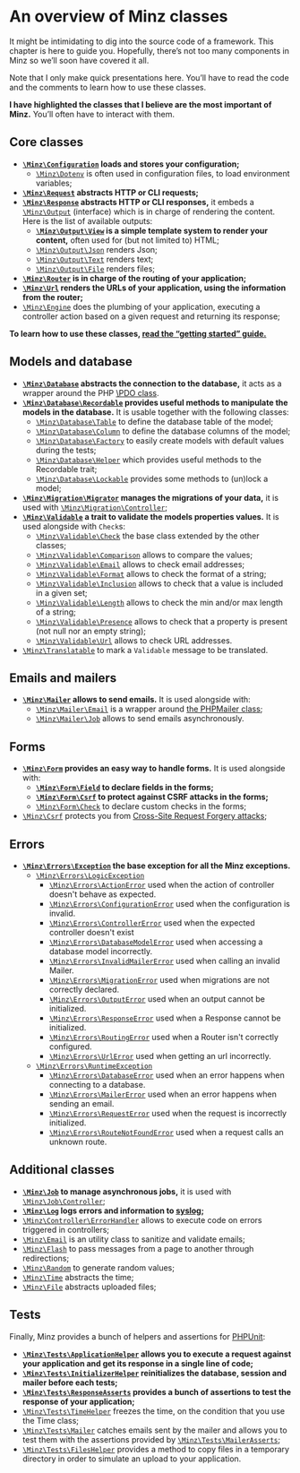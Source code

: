 # An overview of Minz classes

It might be intimidating to dig into the source code of a framework. This
chapter is here to guide you. Hopefully, there’s not too many components in
Minz so we’ll soon have covered it all.

Note that I only make quick presentations here. You’ll have to read the code
and the comments to learn how to use these classes.

**I have highlighted the classes that I believe are the most important of
Minz.** You’ll often have to interact with them.

## Core classes

- **[`\Minz\Configuration`](/src/Configuration.php) loads and stores your
  configuration;**
    - [`\Minz\Dotenv`](/src/Dotenv.php) is often used in configuration files,
      to load environment variables;
- **[`\Minz\Request`](/src/Request.php) abstracts HTTP or CLI requests;**
- **[`\Minz\Response`](/src/Response.php) abstracts HTTP or CLI responses,** it
  embeds a [`\Minz\Output`](/src/Output.php) (interface) which is in charge of
  rendering the content. Here is the list of available outputs:
    - **[`\Minz\Output\View`](/src/Output/View.php) is a simple template system to render your content,**
      often used for (but not limited to) HTML;
    - [`\Minz\Output\Json`](/src/Output/Json.php) renders Json;
    - [`\Minz\Output\Text`](/src/Output/Text.php) renders text;
    - [`\Minz\Output\File`](/src/Output/File.php) renders files;
- **[`\Minz\Router`](/src/Router.php) is in charge of the routing of your
  application;**
- **[`\Minz\Url`](/src/Url.php) renders the URLs of your application, using the
  information from the router;**
- [`\Minz\Engine`](/src/Engine.php) does the plumbing of your application,
  executing a controller action based on a given request and returning its
  response;

**To learn how to use these classes, [read the “getting started” guide.](/docs/getting_started.md)**

## Models and database

- **[`\Minz\Database`](/src/Database.php) abstracts the connection to the
  database,** it acts as a wrapper around the PHP [\PDO class](https://www.php.net/manual/book.pdo.php).
- **[`\Minz\Database\Recordable`](/src/Database/Recordable.php) provides useful
  methods to manipulate the models in the database.** It is usable together with
  the following classes:
    - [`\Minz\Database\Table`](/src/Database/Table.php) to define the database
      table of the model;
    - [`\Minz\Database\Column`](/src/Database/Column.php) to define the
      database columns of the model;
    - [`\Minz\Database\Factory`](/src/Database/Factory.php) to easily create
      models with default values during the tests;
    - [`\Minz\Database\Helper`](/src/Database/Helper.php) which provides useful
      methods to the Recordable trait;
    - [`\Minz\Database\Lockable`](/src/Database/Lockable.php) provides some
      methods to (un)lock a model;
- **[`\Minz\Migration\Migrator`](/src/Migration/Migrator.php) manages the
  migrations of your data,** it is used with [`\Minz\Migration\Controller`](/src/Migration/Controller.php);
- **[`\Minz\Validable`](/src/Validable.php) a trait to validate the models
  properties values.** It is used alongside with `Check`s:
    - [`\Minz\Validable\Check`](/src/Validable/Check.php) the base class
      extended by the other classes;
    - [`\Minz\Validable\Comparison`](/src/Validable/Comparison.php) allows to
      compare the values;
    - [`\Minz\Validable\Email`](/src/Validable/Email.php) allows to check email
      addresses;
    - [`\Minz\Validable\Format`](/src/Validable/Format.php) allows to check the
      format of a string;
    - [`\Minz\Validable\Inclusion`](/src/Validable/Inclusion.php) allows to
      check that a value is included in a given set;
    - [`\Minz\Validable\Length`](/src/Validable/Length.php) allows to check the
      min and/or max length of a string;
    - [`\Minz\Validable\Presence`](/src/Validable/Presence.php) allows to check
      that a property is present (not null nor an empty string);
    - [`\Minz\Validable\Url`](/src/Validable/Url.php) allows to check URL
      addresses.
- [`\Minz\Translatable`](/src/Translatable.php) to mark a `Validable` message to be translated.

## Emails and mailers

- **[`\Minz\Mailer`](/src/Mailer.php) allows to send emails.** It is used alongside with:
    - [`\Minz\Mailer\Email`](/src/Mailer/Email.php) is a wrapper around [the PHPMailer class](https://github.com/PHPMailer/PHPMailer/);
    - [`\Minz\Mailer\Job`](/src/Mailer/Job.php) allows to send emails asynchronously.

## Forms

- **[`\Minz\Form`](/src/Form.php) provides an easy way to handle forms.** It is used alongside with:
    - **[`\Minz\Form\Field`](/src/Form/Field.php) to declare fields in the forms;**
    - **[`\Minz\Form\Csrf`](/src/Form/Csrf.php) to protect against CSRF attacks in the forms;**
    - [`\Minz\Form\Check`](/src/Form/Check.php) to declare custom checks in the forms;
- [`\Minz\Csrf`](/src/Csrf.php) protects you from [Cross-Site Request Forgery attacks](https://en.wikipedia.org/wiki/Cross-site_request_forgery);

## Errors

- **[`\Minz\Errors\Exception`](/src/Errors/Exception.php) the base exception for all the Minz exceptions.**
    - [`\Minz\Errors\LogicException`](/src/Errors/LogicException.php)
        - [`\Minz\Errors\ActionError`](/src/Errors/ActionError.php) used when the action of controller doesn't behave as expected.
        - [`\Minz\Errors\ConfigurationError`](/src/Errors/ConfigurationError.php) used when the configuration is invalid.
        - [`\Minz\Errors\ControllerError`](/src/Errors/ControllerError.php) used when the expected controller doesn't exist
        - [`\Minz\Errors\DatabaseModelError`](/src/Errors/DatabaseModelError.php) used when accessing a database model incorrectly.
        - [`\Minz\Errors\InvalidMailerError`](/src/Errors/InvalidMailerError.php) used when calling an invalid Mailer.
        - [`\Minz\Errors\MigrationError`](/src/Errors/MigrationError.php) used when migrations are not correctly declared.
        - [`\Minz\Errors\OutputError`](/src/Errors/OutputError.php) used when an output cannot be initialized.
        - [`\Minz\Errors\ResponseError`](/src/Errors/ResponseError.php) used when a Response cannot be initialized.
        - [`\Minz\Errors\RoutingError`](/src/Errors/RoutingError.php) used when a Router isn't correctly configured.
        - [`\Minz\Errors\UrlError`](/src/Errors/UrlError.php) used when getting an url incorrectly.
    - [`\Minz\Errors\RuntimeException`](/src/Errors/RuntimeException.php)
        - [`\Minz\Errors\DatabaseError`](/src/Errors/DatabaseError.php) used when an error happens when connecting to a database.
        - [`\Minz\Errors\MailerError`](/src/Errors/MailerError.php) used when an error happens when sending an email.
        - [`\Minz\Errors\RequestError`](/src/Errors/RequestError.php) used when the request is incorrectly initialized.
        - [`\Minz\Errors\RouteNotFoundError`](/src/Errors/RouteNotFoundError.php) used when a request calls an unknown route.

## Additional classes

- **[`\Minz\Job`](/src/Job.php) to manage asynchronous jobs,** it is used with [`\Minz\Job\Controller`](/src/Job/Controller.php);
- **[`\Minz\Log`](/src/Log.php) logs errors and information to [syslog](https://en.wikipedia.org/wiki/Syslog);**
- [`\Minz\Controller\ErrorHandler`](/src/Controller/ErrorHandler.php) allows to execute code on errors triggered in controllers;
- [`\Minz\Email`](/src/Email.php) is an utility class to sanitize and validate emails;
- [`\Minz\Flash`](/src/Flash.php) to pass messages from a page to another through redirections;
- [`\Minz\Random`](/src/Random.php) to generate random values;
- [`\Minz\Time`](/src/Time.php) abstracts the time;
- [`\Minz\File`](/src/File.php) abstracts uploaded files;

## Tests

Finally, Minz provides a bunch of helpers and assertions for [PHPUnit](https://phpunit.readthedocs.io/):

- **[`\Minz\Tests\ApplicationHelper`](/src/Tests/ApplicationHelper.php) allows
  you to execute a request against your application and get its response in a
  single line of code;**
- **[`\Minz\Tests\InitializerHelper`](/src/Tests/InitializerHelper.php)
  reinitializes the database, session and mailer before each tests;**
- **[`\Minz\Tests\ResponseAsserts`](/src/Tests/ResponseAsserts.php) provides a
  bunch of assertions to test the response of your application;**
- [`\Minz\Tests\TimeHelper`](/src/Tests/TimeHelper.php) freezes the time, on
  the condition that you use the Time class;
- [`\Minz\Tests\Mailer`](/src/Tests/Mailer.php) catches emails sent by the
  mailer and allows you to test them with the assertions provided by
  [`\Minz\Tests\MailerAsserts`](/src/Tests/MailerAsserts.php);
- [`\Minz\Tests\FilesHelper`](/src/Tests/FilesHelper.php) provides a method to
  copy files in a temporary directory in order to simulate an upload to your
  application.

